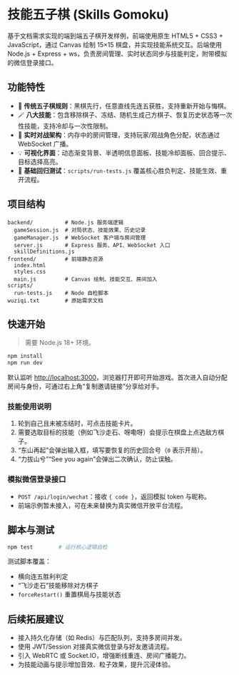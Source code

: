 ﻿# 技能五子棋 (Skills Gomoku)

基于文档需求实现的端到端五子棋开发样例，前端使用原生 HTML5 + CSS3 + JavaScript，通过 Canvas 绘制 15×15 棋盘，并实现技能系统交互。后端使用 Node.js + Express + ws，负责房间管理、实时状态同步与技能判定，附带模拟的微信登录接口。

## 功能特性

- 🎯 **传统五子棋规则**：黑棋先行，任意直线先连五获胜，支持重新开始与悔棋。
- 🪄 **八大技能**：包含移除棋子、冻结、随机生成己方棋子、恢复历史状态等一次性技能，支持冷却与一次性限制。
- 👥 **实时对战架构**：内存中的房间管理，支持玩家/观战角色分配，状态通过 WebSocket 广播。
- 💡 **可视化界面**：动态渐变背景、半透明信息面板、技能冷却面板、回合提示、目标选择高亮。
- 🧪 **基础回归测试**：`scripts/run-tests.js` 覆盖核心胜负判定、技能生效、重开流程。

## 项目结构

```
backend/          # Node.js 服务端逻辑
  gameSession.js  # 对局状态、技能效果、历史记录
  gameManager.js  # WebSocket 客户端与房间管理
  server.js       # Express 服务、API、WebSocket 入口
  skillDefinitions.js
frontend/         # 前端静态资源
  index.html
  styles.css
  main.js         # Canvas 绘制、技能交互、房间加入
scripts/
  run-tests.js    # Node 自检脚本
wuziqi.txt        # 原始需求文档
```

## 快速开始

> 需要 Node.js 18+ 环境。

```bash
npm install
npm run dev
```

默认监听 <http://localhost:3000>，浏览器打开即可开始游戏。首次进入自动分配房间与身份，可通过右上角“复制邀请链接”分享给对手。

### 技能使用说明

1. 轮到自己且未被冻结时，可点击技能卡片。
2. 需要选取目标的技能（例如飞沙走石、呀嘞呀）会提示在棋盘上点选敌方棋子。
3. “东山再起”会弹出输入框，填写要恢复的历史回合号（`0` 表示开局）。
4. “力拔山兮”“See you again”会弹出二次确认，防止误触。

### 模拟微信登录接口

- `POST /api/login/wechat`：接收 `{ code }`，返回模拟 token 与昵称。
- 前端示例暂未接入，可在未来替换为真实微信开放平台流程。

## 脚本与测试

```bash
npm test        # 运行核心逻辑自检
```

测试脚本覆盖：
- 横向连五胜利判定
- “飞沙走石”技能移除对方棋子
- `forceRestart()` 重置棋局与技能状态

## 后续拓展建议

- 接入持久化存储（如 Redis）与匹配队列，支持多房间并发。
- 使用 JWT/Session 对接真实微信登录与好友邀请流程。
- 引入 WebRTC 或 Socket.IO，增强断线重连、房间广播能力。
- 为技能动画与提示增加音效、粒子效果，提升沉浸体验。
